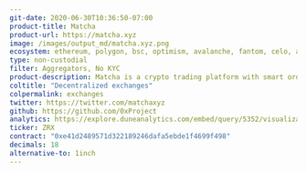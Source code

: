 ```yaml
---
git-date: 2020-06-30T10:36:50-07:00
product-title: Matcha
product-url: https://matcha.xyz
image: /images/output_md/matcha.xyz.png
ecosystem: ethereum, polygon, bsc, optimism, avalanche, fantom, celo, arbitrum
type: non-custodial
filter: Aggregators, No KYC
product-description: Matcha is a crypto trading platform with smart order routing powered by 0x. Matcha aggregates liquidity from multiple sources, including 0x, Kyber, Uniswap, Oasis, Curve, and others. [Matcha Alternatives](/matcha-alternatives)
coltitle: "Decentralized exchanges"
colpermalink: exchanges
twitter: https://twitter.com/matchaxyz
github: https://github.com/0xProject
analytics: https://explore.duneanalytics.com/embed/query/5352/visualization/10546?api_key=pCnt3aDnI2OHkglB2qT53cruSNmj3IrPU9bxUjny
ticker: ZRX
contract: "0xe41d2489571d322189246dafa5ebde1f4699f498"
decimals: 18
alternative-to: 1inch
---
```

